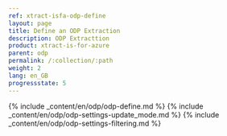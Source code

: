 ```yaml
---
ref: xtract-isfa-odp-define
layout: page
title: Define an ODP Extraction
description: ODP Extracttion
product: xtract-is-for-azure
parent: odp
permalink: /:collection/:path
weight: 2
lang: en_GB
progressstate: 5
---
```


{% include _content/en/odp/odp-define.md %}
{% include _content/en/odp/odp-settings-update_mode.md %} 
{% include _content/en/odp/odp-settings-filtering.md %}
